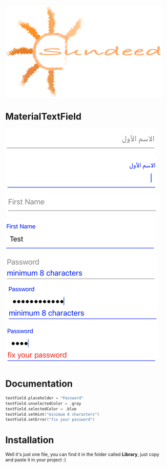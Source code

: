 ![Sundeed](https://raw.githubusercontent.com/noursandid/MaterialTextField/master/SundeedLogo.png)

# MaterialTextField

![Example1](https://raw.githubusercontent.com/noursandid/MaterialTextField/master/screenshots/Example1.png)![Example2](https://raw.githubusercontent.com/noursandid/MaterialTextField/master/screenshots/Example2.png)![Example3](https://raw.githubusercontent.com/noursandid/MaterialTextField/master/screenshots/Example3.png)![Example4](https://raw.githubusercontent.com/noursandid/MaterialTextField/master/screenshots/Example4.png)![Example5](https://raw.githubusercontent.com/noursandid/MaterialTextField/master/screenshots/Example5.png)![Example6](https://raw.githubusercontent.com/noursandid/MaterialTextField/master/screenshots/Example6.png)![Example7](https://raw.githubusercontent.com/noursandid/MaterialTextField/master/screenshots/Example7.png)

# Documentation

```swift
textField.placeholder = "Password"
textField.unselectedColor = .gray
textField.selectedColor = .blue
textField.setHint("minimum 8 characters")
textField.setError("fix your password")
```
# Installation

Well it's just one file, you can find it in the folder called **Library**, just copy and paste it in your project :)
